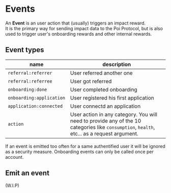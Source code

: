 # Events

An **Event** is an user action that (usually) triggers an impact reward.<br/>
It is the primary way for sending impact data to the Poi Protocol, but is also used to trigger user's onboarding rewards and other internal rewards.

## Event types

| name             | description                     |
| ---------------- | ------------------------------- |
| `referral:referrer` | User referred another one |
| `referral:referree` | User got referred |
| `onboarding:done` | User completed onboarding  |
| `onboarding:application` | User registered his first application |
| `application:connected` | User connectd an application | 
| `action` | User action in any category. You will need to provide any of the 10 categories like `consumption`, `health`, etc... as a request argument. | 

<aside class="warning">
If an event is emitted too often for a same authentified user it will be ignored as a security measure. 
Onboarding events can only be called once per account.
</aside>


## Emit an event

(W.I.P)
